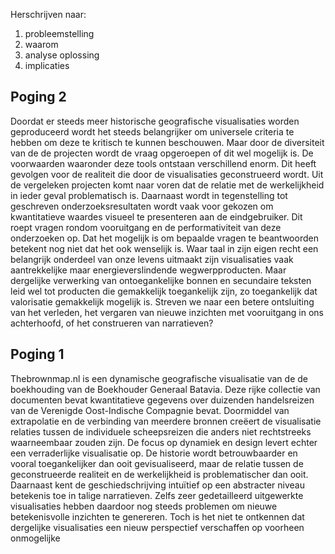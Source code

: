 
Herschrijven naar:
1. probleemstelling
2. waarom
3. analyse oplossing
4. implicaties

## Poging 2

Doordat er steeds meer historische geografische visualisaties worden geproduceerd wordt het steeds belangrijker om universele criteria te hebben om deze te kritisch te kunnen beschouwen. Maar door de diversiteit van de de projecten wordt de vraag opgeroepen of dit wel mogelijk is. De voorwaarden waaronder deze  tools ontstaan verschillend enorm. Dit heeft gevolgen voor de realiteit die door de visualisaties geconstrueerd wordt. Uit de vergeleken projecten komt naar voren dat de relatie met de werkelijkheid in ieder geval problematisch is. Daarnaast wordt in tegenstelling tot geschreven onderzoeksresultaten wordt vaak voor gekozen om kwantitatieve waardes visueel te presenteren aan de eindgebruiker. Dit roept vragen rondom vooruitgang en de performativiteit van deze onderzoeken op. Dat het mogelijk is om bepaalde vragen te beantwoorden betekent nog niet dat het ook wenselijk is. Waar taal in zijn eigen recht een belangrijk onderdeel van onze levens uitmaakt zijn visualisaties vaak aantrekkelijke maar energieverslindende wegwerpproducten. Maar dergelijke verwerking van ontoegankelijke bonnen en secundaire teksten leid wel tot producten die gemakkelijk toegankelijk zijn, zo toegankelijk dat valorisatie gemakkelijk mogelijk is. Streven we naar een betere ontsluiting van het verleden, het vergaren van nieuwe inzichten met vooruitgang in ons achterhoofd, of het construeren van narratieven? 

## Poging 1

Thebrownmap.nl is een dynamische geografische visualisatie van de de boekhouding van de Boekhouder Generaal Batavia. Deze rijke collectie van documenten bevat kwantitatieve gegevens over duizenden handelsreizen van de Verenigde Oost-Indische Compagnie bevat. Doormiddel van extrapolatie en de verbinding van meerdere bronnen creëert de visualisatie relaties tussen de individuele scheepsreizen die anders niet rechtstreeks waarneembaar zouden zijn. De focus op dynamiek en design levert echter een verraderlijke visualisatie op. De historie wordt betrouwbaarder en vooral toegankelijker dan ooit gevisualiseerd, maar de relatie tussen de geconstrueerde realiteit en de werkelijkheid is problematischer dan ooit. Daarnaast kent de geschiedschrijving intuïtief op een abstracter niveau betekenis toe in talige narratieven. Zelfs zeer gedetailleerd uitgewerkte visualisaties hebben daardoor nog steeds problemen om nieuwe betekenisvolle inzichten te genereren. Toch is het niet te ontkennen dat dergelijke visualisaties een nieuw perspectief verschaffen op voorheen onmogelijke 
